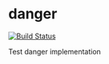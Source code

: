 # danger
[![Build Status](https://travis-ci.org/hamzaansari09/danger.svg?branch=master)](https://travis-ci.org/hamzaansari09/danger)

Test danger implementation
